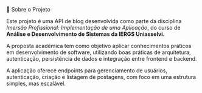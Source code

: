 📘 Sobre o Projeto

Este projeto é uma API de blog desenvolvida como parte da disciplina *Imersão Profissional: Implementação de uma Aplicação*, do curso de **Análise e Desenvolvimento de Sistemas da IERGS Uniasselvi.**

A proposta acadêmica tem como objetivo aplicar conhecimentos práticos em desenvolvimento de software, utilizando boas práticas de arquitetura, autenticação, persistência de dados e integração entre frontend e backend.

A aplicação oferece endpoints para gerenciamento de usuários, autenticação, criação e listagem de postagens, com foco em uma estrutura simples, mas escalável.

